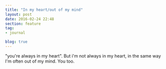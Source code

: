 ```yaml
---
title: "In my heart/out of my mind" 
layout: post
date: 2016-02-24 22:48
section: feature
tag:
- journal

blog: true
---
```


"you're always in my heart". But i'm not always in my heart, in the same way I'm often out of my mind. You too. 
